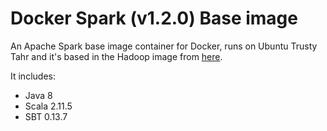 # Docker Spark (v1.2.0) Base image
An Apache Spark base image container for Docker, runs on Ubuntu Trusty Tahr and it's based in the Hadoop image from [here](https://github.com/prodriguezdefino/docker-hadoop-base).

It includes: 
 - Java 8
 - Scala 2.11.5
 - SBT 0.13.7
